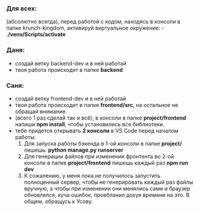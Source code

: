 ### Для всех:
(абсолютно всегда), перед работой с кодом, находясь в консоли в папке krunch-kingdom, активируй виртуальное окружение:
    - **./venv/Scripts/activate**

### Даня:
- создай ветку backend-dev и в ней работай
- твоя работа происходит в папке **backend**

### Саня:
- создай ветку frontend-dev и в ней работай
- твоя работа происходит в папке **frontend/src**, на остальное не обращай внимание.
- (всего 1 раз сделай так и всё), в консоли в папке **project/frontend** напиши **npm install**, чтобы установились все библиотеки.
- тебе придется открывать **2 консоли** в VS Code перед началом работы:
    1. Для запуска работы бэкенда в 1-ой консоли в папке **project/** пишешь: **python manage.py runserver**
    2. Для генерации файлов при изменении фронтента во 2-ой консоли в папке **project/frontend** пишешь каждый раз **npm run dev**
    3. К сожалению, у меня пока не получилось запустить полноценный сервер, чтобы не генерировать каждый раз файлы вручную, а чтобы при изменении они менялись сами и браузер обновлялся, куча ошибок, проебланил дохуя времени на это. В общем, обращусь к Усову.



